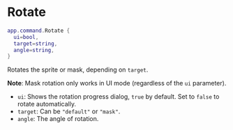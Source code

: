 # Rotate

```lua
app.command.Rotate {
  ui=bool,
  target=string,
  angle=string,
}
```

Rotates the sprite or mask, depending on `target`.

**Note**: Mask rotation only works in UI mode (regardless of the `ui` parameter).

* `ui`: Shows the rotation progress dialog, `true` by default. Set to `false` to rotate automatically.
* `target`: Can be `"default"` or `"mask"`.
* `angle`: The angle of rotation.

